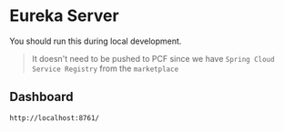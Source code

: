
# Eureka Server

You should run this during local development. 
> It doesn't need to be pushed to PCF since we have `Spring Cloud Service Registry` from the `marketplace`

## Dashboard
```shell
http://localhost:8761/
```
